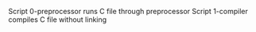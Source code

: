 Script 0-preprocessor runs C file through preprocessor
Script 1-compiler compiles C file without linking
